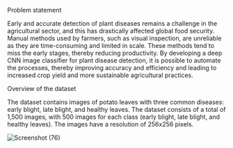 Problem statement

Early and accurate detection of plant diseases remains a challenge in the agricultural sector, and this has drastically affected global food security. Manual methods used by farmers, such as visual inspection, are unreliable as they are time-consuming and limited in scale. These methods tend to miss the early stages, thereby reducing productivity. By developing a deep CNN image classifier for plant disease detection, it is possible to automate the processes, thereby improving accuracy and efficiency and leading to increased crop yield and more sustainable agricultural practices.

Overview of the dataset

The dataset contains images of potato leaves with three common diseases: early blight, late blight, and healthy leaves. The dataset consists of a total of 1,500 images, with 500 images for each class (early blight, late blight, and healthy leaves). The images have a resolution of 256x256 pixels.


![Screenshot (76)](https://github.com/user-attachments/assets/af6034a7-84ff-41ce-9e26-91563e80f64b)




